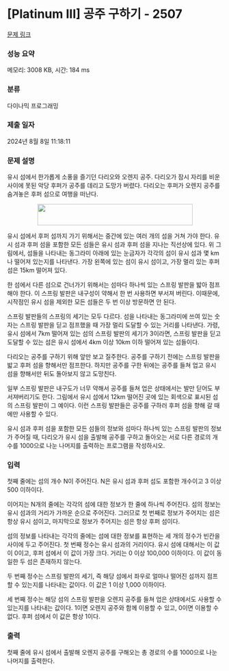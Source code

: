 # [Platinum III] 공주 구하기 - 2507 

[문제 링크](https://www.acmicpc.net/problem/2507) 

### 성능 요약

메모리: 3008 KB, 시간: 184 ms

### 분류

다이나믹 프로그래밍

### 제출 일자

2024년 8월 8일 11:18:11

### 문제 설명

<p>유시 섬에서 한가롭게 소풍을 즐기던 다리오와 오렌지 공주. 다리오가 잠시 자리를 비운 사이에 못된 악당 후퍼가 공주를 데리고 도망가 버렸다. 다리오는 후퍼가 오렌지 공주를 숨겨놓은 후퍼 섬으로 여행을 떠난다.</p>

<p style="text-align: center;"><img alt="" src="https://upload.acmicpc.net/748caedf-1e6b-4126-80a3-68d79678b1d2/-/preview/" style="width: 363px; height: 50px;"></p>

<p>유시 섬에서 후퍼 섬까지 가기 위해서는 중간에 있는 여러 개의 섬을 거쳐 가야 한다. 유시 섬과 후퍼 섬을 포함한 모든 섬들은 유시 섬과 후퍼 섬을 지나는 직선상에 있다. 위 그림에서, 섬들을 나타내는 동그라미 아래에 있는 눈금자가 각각의 섬이 유시 섬과 몇 km나 떨어져 있는지를 나타낸다. 가장 왼쪽에 있는 섬이 유시 섬이고, 가장 멀리 있는 후퍼 섬은 15km 떨어져 있다.</p>

<p>한 섬에서 다른 섬으로 건너가기 위해서는 섬마다 하나씩 있는 스프링 발판을 밟아 점프해야 한다. 이 스프링 발판은 내구성이 약해서 한 번 사용하면 부서져 버린다. 이때문에, 시작점인 유시 섬을 제외한 모든 섬들은 두 번 이상 방문하면 안 된다. </p>

<p>스프링 발판들의 스프링의 세기는 모두 다르다. 섬을 나타내는 동그라미에 쓰여 있는 숫자는 스프링 발판을 딛고 점프했을 때 가장 멀리 도달할 수 있는 거리를 나타낸다. 가령, 유시 섬에서 7km 떨어져 있는 섬의 스프링 발판의 세기가 3이라면, 스프링 발판을 딛고 도달할 수 있는 섬은 유시 섬에서 4km 이상 10km 이하 떨어져 있는 섬들이다.</p>

<p>다리오는 공주를 구하기 위해 앞만 보고 질주한다. 공주를 구하기 전에는 스프링 발판을 밟고 후퍼 섬을 향해서만 점프한다. 하지만 공주를 구한 뒤에는 공주를 들쳐 업고 유시 섬을 향해서만 뒤도 돌아보지 않고 도망친다. </p>

<p>일부 스프링 발판은 내구도가 너무 약해서 공주를 들쳐 업은 상태에서는 발만 딛어도 부서져버리기도 한다. 그림에서 유시 섬에서 12km 떨어진 곳에 있는 회색으로 표시된 섬의 스프링 발판이 그 예이다. 이런 스프링 발판들은 공주를 구하러 후퍼 섬을 향해 갈 때에만 사용할 수 있다.</p>

<p>유시 섬과 후퍼 섬을 포함한 모든 섬들의 정보와 섬마다 하나씩 있는 스프링 발판의 정보가 주어질 때, 다리오가 유시 섬을 출발해 공주를 구하고 돌아오는 서로 다른 경로의 개수를 1000으로 나눈 나머지를 출력하는 프로그램을 작성하시오.</p>

### 입력 

 <p>첫째 줄에는 섬의 개수 N이 주어진다. N은 유시 섬과 후퍼 섬도 포함한 개수이고 3 이상 500 이하이다. </p>

<p>이어지는 N개의 줄에는 각각의 섬에 대한 정보가 한 줄에 하나씩 주어진다. 섬의 정보는 유시 섬과의 거리가 가까운 순으로 주어진다. 그러므로 첫 번째로 정보가 주어지는 섬은 항상 유시 섬이고, 마지막으로 정보가 주어지는 섬은 항상 후퍼 섬이다.</p>

<p>섬의 정보를 나타내는 각각의 줄에는 섬에 대한 정보를 표현하는 세 개의 정수가 빈칸을 사이에 두고 주어진다. 첫 번째 정수는 유시 섬과의 거리이다. 유시 섬에 대해서는 이 값이 0이고, 후퍼 섬에서 이 값이 가장 크다. 거리는 0 이상 100,000 이하이다. 이 값이 동일한 두 섬은 존재하지 않는다.</p>

<p>두 번째 정수는 스프링 발판의 세기, 즉 해당 섬에서 좌우로 얼마나 떨어진 섬까지 점프할 수 있는지를 나타내는 값이다. 이 값은 1 이상 1,000 이하이다.</p>

<p>세 번째 정수는 해당 섬의 스프링 발판을 오렌지 공주를 들쳐 업은 상태에서도 사용할 수 있는지를 나타내는 값이다. 1이면 오렌지 공주와 함께 이용할 수 있고, 0이면 이용할 수 없다. 후퍼 섬에서 이 값은 항상 1이다.</p>

### 출력 

 <p>첫째 줄에 유시 섬에서 출발해 오렌지 공주를 구해오는 총 경로의 수를 1000으로 나눈 나머지를 출력한다.</p>

